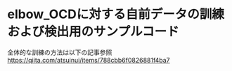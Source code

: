 # elbow_OCDに対する自前データの訓練および検出用のサンプルコード
全体的な訓練の方法は以下の記事参照
https://qiita.com/atsuinui/items/788cbb6f0826881f4ba7
